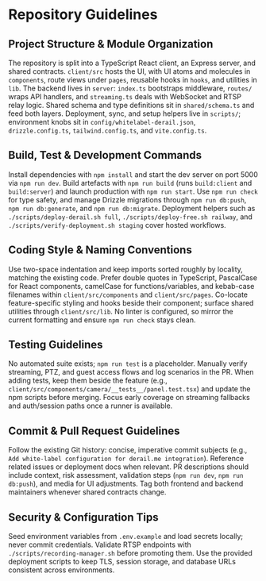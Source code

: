 # Repository Guidelines

## Project Structure & Module Organization
The repository is split into a TypeScript React client, an Express server, and shared contracts. `client/src` hosts the UI, with UI atoms and molecules in `components`, route views under `pages`, reusable hooks in `hooks`, and utilities in `lib`. The backend lives in `server`: `index.ts` bootstraps middleware, `routes/` wraps API handlers, and `streaming.ts` deals with WebSocket and RTSP relay logic. Shared schema and type definitions sit in `shared/schema.ts` and feed both layers. Deployment, sync, and setup helpers live in `scripts/`; environment knobs sit in `config/whitelabel-derail.json`, `drizzle.config.ts`, `tailwind.config.ts`, and `vite.config.ts`.

## Build, Test & Development Commands
Install dependencies with `npm install` and start the dev server on port 5000 via `npm run dev`. Build artefacts with `npm run build` (runs `build:client` and `build:server`) and launch production with `npm run start`. Use `npm run check` for type safety, and manage Drizzle migrations through `npm run db:push`, `npm run db:generate`, and `npm run db:migrate`. Deployment helpers such as `./scripts/deploy-derail.sh full`, `./scripts/deploy-free.sh railway`, and `./scripts/verify-deployment.sh staging` cover hosted workflows.

## Coding Style & Naming Conventions
Use two-space indentation and keep imports sorted roughly by locality, matching the existing code. Prefer double quotes in TypeScript, PascalCase for React components, camelCase for functions/variables, and kebab-case filenames within `client/src/components` and `client/src/pages`. Co-locate feature-specific styling and hooks beside their component; surface shared utilities through `client/src/lib`. No linter is configured, so mirror the current formatting and ensure `npm run check` stays clean.

## Testing Guidelines
No automated suite exists; `npm run test` is a placeholder. Manually verify streaming, PTZ, and guest access flows and log scenarios in the PR. When adding tests, keep them beside the feature (e.g., `client/src/components/camera/__tests__/panel.test.tsx`) and update the npm scripts before merging. Focus early coverage on streaming fallbacks and auth/session paths once a runner is available.

## Commit & Pull Request Guidelines
Follow the existing Git history: concise, imperative commit subjects (e.g., `Add white-label configuration for derail.me integration`). Reference related issues or deployment docs when relevant. PR descriptions should include context, risk assessment, validation steps (`npm run dev`, `npm run db:push`), and media for UI adjustments. Tag both frontend and backend maintainers whenever shared contracts change.

## Security & Configuration Tips
Seed environment variables from `.env.example` and load secrets locally; never commit credentials. Validate RTSP endpoints with `./scripts/recording-manager.sh` before promoting them. Use the provided deployment scripts to keep TLS, session storage, and database URLs consistent across environments.
